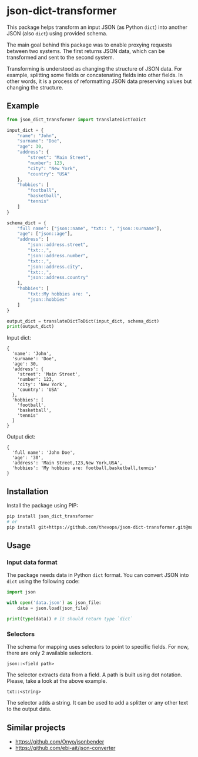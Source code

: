 # json-dict-transformer


This package helps transform an input JSON (as Python `dict`) into another
JSON (also `dict`) using provided schema.

The main goal behind this package was to enable proxying requests between
two systems. The first returns JSON data, which can be transformed and sent
to the second system.

Transforming is understood as changing the structure of JSON data.
For example, splitting some fields or concatenating fields into other fields.
In other words, it is a process of reformatting JSON data preserving values
but changing the structure.


## Example

```python
from json_dict_transformer import translateDictToDict

input_dict = {
    "name": "John",
    "surname": "Doe",
    "age": 30,
    "address": {
        "street": "Main Street",
        "number": 123,
        "city": "New York",
        "country": "USA"
    },
    "hobbies": [
        "football",
        "basketball",
        "tennis"
    ]
}

schema_dict = {
    "full name": ["json::name", "txt:: ", "json::surname"],
    "age": ["json::age"],
    "address": [
        "json::address.street",
        "txt::,",
        "json::address.number",
        "txt::,",
        "json::address.city",
        "txt::,",
        "json::address.country"
    ],
    "hobbies": [
        "txt::My hobbies are: ",
        "json::hobbies"
    ]
}

output_dict = translateDictToDict(input_dict, schema_dict)
print(output_dict)
```

Input dict:
```
{
  'name': 'John',
  'surname': 'Doe',
  'age': 30,
  'address': {
    'street': 'Main Street',
    'number': 123,
    'city': 'New York',
    'country': 'USA'
  },
  'hobbies': [
    'football',
    'basketball',
    'tennis'
  ]
}
```

Output dict:
```
{
  'full name': 'John Doe',
  'age': '30',
  'address': 'Main Street,123,New York,USA',
  'hobbies': 'My hobbies are: football,basketball,tennis'
}
```

## Installation

Install the package using PIP:
```sh
pip install json_dict_transformer
# or
pip install git+https://github.com/thevops/json-dict-transformer.git@master
```

## Usage

### Input data format

The package needs data in Python `dict` format. You can convert JSON into `dict`
using the following code:

```python
import json

with open('data.json') as json_file:
    data = json.load(json_file)

print(type(data)) # it should return type `dict`
```

### Selectors

The schema for mapping uses selectors to point to specific fields.
For now, there are only 2 available selectors.

`json::<field path>`

The selector extracts data from a field. A path is built using dot
notation. Please, take a look at the above example.


`txt::<string>`

The selector adds a string. It can be used to add a splitter or
any other text to the output data.


## Similar projects

- https://github.com/Onyo/jsonbender
- https://github.com/ebi-ait/json-converter
